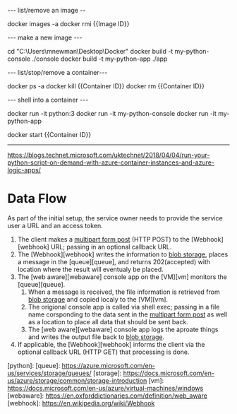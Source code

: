 --- list/remove an image --

docker images -a
docker rmi {{Image ID}}

--- make a new image --- 

cd "C:\Users\mnewman\Desktop\Docker"
docker build -t my-python-console ./console
docker build -t my-python-app ./app

--- list/stop/remove a container---

docker ps -a
docker kill {{Container ID}}
docker rm {{Container ID}}

--- shell into a container ---

docker run -it python:3
docker run -it my-python-console
docker run -it my-python-app

docker start {{Container ID}}


-----------
https://blogs.technet.microsoft.com/uktechnet/2018/04/04/run-your-python-script-on-demand-with-azure-container-instances-and-azure-logic-apps/


# Data Flow

As part of the initial setup, the service owner needs to provide the service user a URL and an access token.

1. The client makes a [multipart form post][multipart] (HTTP POST) to the [Webhook][webhook] URL; passing in an optional callback URL.
2. The [Webhook][webhook] writes the information to [blob storage][blob], places a message in the [queue][queue], and returns 202(accepted) with location where the result will eventualy be placed.
3. The [web aware][webaware] console app on the [VM][vm] monitors the [queue][queue].
    1. When a message is received, the file information is retrieved from [blob storage][blob] and copied localy to the [VM][vm].
	2. The origional console app is called via shell exec; passing in a file name corsponding to the data sent in the [multipart form post][multipart] as well as a location to place all data that should be sent back.
	3. The [web aware][webaware] console app logs the aproate things and writes the output file back to [blob storage][blob].
4. If applicable, the [Webhook][webhook] informs the client via the optional callback URL (HTTP GET) that processing is done.


[azure]: https://azure.microsoft.com
[blob]: https://azure.microsoft.com/en-us/services/storage/blobs
[multipart]: https://stackoverflow.com/questions/16958448/what-is-http-multipart-request
[python]: 
[queue]: https://azure.microsoft.com/en-us/services/storage/queues/
[storage]: https://docs.microsoft.com/en-us/azure/storage/common/storage-introduction
[vm]: https://docs.microsoft.com/en-us/azure/virtual-machines/windows
[webaware]: https://en.oxforddictionaries.com/definition/web_aware
[webhook]: https://en.wikipedia.org/wiki/Webhook
